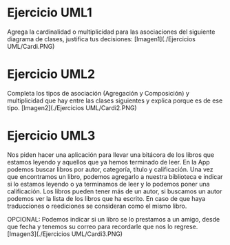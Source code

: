
# Ejercicio UML1
Agrega la cardinalidad o multiplicidad para las asociaciones del siguiente diagrama de clases, justifica tus decisiones:
[Imagen1](./Ejercicios UML/Cardi.PNG)


# Ejercicio UML2
Completa los tipos de asociación (Agregación y Composición) y multiplicidad que hay entre las clases siguientes y explica porque es de ese tipo.
[Imagen2](./Ejercicios UML/Cardi2.PNG)


# Ejercicio UML3
Nos piden hacer una aplicación para llevar una bitácora de los libros
que estamos leyendo y aquellos que ya hemos terminado de leer. 
En la App podemos buscar libros por autor, categoría, título y calificación.
Una vez que encontramos un libro, podemos agregarlo a nuestra biblioteca e indicar
si lo estamos leyendo o ya terminamos de leer y lo podemos poner una calificación.
Los libros pueden tener más de un autor, si buscamos un autor podemos ver la
lista de los libros que ha escrito. En caso de que haya traducciones o reediciones 
se consideran como el mismo libro. 

OPCIONAL: Podemos indicar si un libro se lo prestamos a un amigo, desde que fecha y
tenemos su correo para recordarle que nos lo regrese.
[Imagen3](./Ejercicios UML/Cardi3.PNG)
